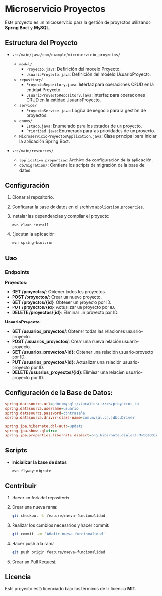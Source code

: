 # Microservicio Proyectos

Este proyecto es un microservicio para la gestión de proyectos utilizando **Spring Boot** y **MySQL**.

## Estructura del Proyecto

- `src/main/java/com/example/microservicio_proyectos/`
  - `model/`
    - `Proyecto.java`: Definición del modelo Proyecto.
    - `UsuarioProyecto.java`: Definición del modelo UsuarioProyecto.
  - `repository/`
    - `ProyectoRepository.java`: Interfaz para operaciones CRUD en la entidad Proyecto.
    - `UsuarioProyectoRepository.java`: Interfaz para operaciones CRUD en la entidad UsuarioProyecto.
  - `service/`
    - `ProyectoService.java`: Lógica de negocio para la gestión de proyectos.
  - `enums/`
    - `Estado.java`: Enumerado para los estados de un proyecto.
    - `Prioridad.java`: Enumerado para las prioridades de un proyecto.
  - `MicroservicioProyectosApplication.java`: Clase principal para iniciar la aplicación Spring Boot.

- `src/main/resources/`
  - `application.properties`: Archivo de configuración de la aplicación.
  - `db/migration/`: Contiene los scripts de migración de la base de datos.

## Configuración

1. Clonar el repositorio.
2. Configurar la base de datos en el archivo `application.properties`.
3. Instalar las dependencias y compilar el proyecto:

   ```bash
   mvn clean install
   ```

4. Ejecutar la aplicación:

   ```bash
   mvn spring-boot:run
   ```

## Uso

### Endpoints

**Proyectos:**
- **GET /proyectos/**: Obtener todos los proyectos.
- **POST /proyectos/**: Crear un nuevo proyecto.
- **GET /proyectos/{id}**: Obtener un proyecto por ID.
- **PUT /proyectos/{id}**: Actualizar un proyecto por ID.
- **DELETE /proyectos/{id}**: Eliminar un proyecto por ID.

**UsuarioProyecto:**
- **GET /usuarios_proyectos/**: Obtener todas las relaciones usuario-proyecto.
- **POST /usuarios_proyectos/**: Crear una nueva relación usuario-proyecto.
- **GET /usuarios_proyectos/{id}**: Obtener una relación usuario-proyecto por ID.
- **PUT /usuarios_proyectos/{id}**: Actualizar una relación usuario-proyecto por ID.
- **DELETE /usuarios_proyectos/{id}**: Eliminar una relación usuario-proyecto por ID.

## Configuración de la Base de Datos:

```ini
spring.datasource.url=jdbc:mysql://localhost:3306/proyectos_db
spring.datasource.username=usuario
spring.datasource.password=contraseña
spring.datasource.driver-class-name=com.mysql.cj.jdbc.Driver

spring.jpa.hibernate.ddl-auto=update
spring.jpa.show-sql=true
spring.jpa.properties.hibernate.dialect=org.hibernate.dialect.MySQL8Dialect
```

## Scripts

- **Inicializar la base de datos:**

  ```bash
  mvn flyway:migrate
  ```

## Contribuir

1. Hacer un fork del repositorio.
2. Crear una nueva rama:

   ```bash
   git checkout -b feature/nueva-funcionalidad
   ```

3. Realizar los cambios necesarios y hacer commit:

   ```bash
   git commit -am 'Añadir nueva funcionalidad'
   ```

4. Hacer push a la rama:

   ```bash
   git push origin feature/nueva-funcionalidad
   ```

5. Crear un Pull Request.

## Licencia

Este proyecto está licenciado bajo los términos de la licencia **MIT**.
